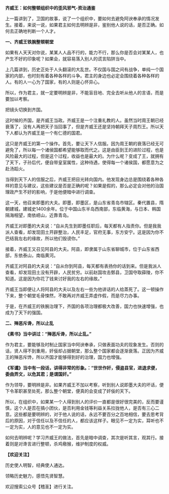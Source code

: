 **齐威王：如何整顿组织中的歪风邪气-资治通鉴**

上一篇讲到了，卫国的故事，说了一个组织中，要如何去避免阿谀奉承的情况发生。接着，来说一说，如果君主如何去明辨是非，鉴别他人说的话，是否正确。如何去正确地判断一个人才。

**一、齐威王铁腕整顿朝堂**

如果有人天天对你说，某某人人品不行的，能力不行，那么你是否会对某某人，也产生不好的印象呢？如果会，就容易落入别人的谎言陷阱当中。

上几篇讲到，历史正处于人头翻滚的大乱世。不仅国与国之间有战争，单纯一个国家的内部，也时刻有着各种各样的斗争。君主的身边也必定会围绕着各种各样的人。有的人一心为了国家，有的人则是心怀异心。

所以，作为君主，就一定要明辨是非，不能盲目地、完全去听从他人的言语，而是要加以考察。

把镜头切换到齐国。

这时候的齐国，是齐威王当政。齐威王是一个注重礼教的人。虽然当时周王朝已经衰落了，没有人再把天子当回事了，但是齐威王还是坚持朝拜天子周烈王。所以天下人都认为齐威王是一个有仁德的国君。

这只是齐威王的第一个操作。首先，要让天下人信服。因为周王朝的衰落已经无可避免了，所以每一个诸侯国都希望能够取而代之。这是由臣到王的进阶过程，也是风险最大的过程，但是这个过程，收益也是最大的。为什么呢？变成了王，就拥有了天下，子孙后代，便自带皇室属性，这种待遇，使得每一个诸侯国，都愿意为之赴汤蹈火。

当得到天下人的信服之后，齐威王把目光转向国内。他发现身边总是围绕着各种各样的意见与建议，这些建议是否是正确的呢？如果是假的，那么必定会对他的治国理政产生不好的影响，于是他便暗中进行调查。

这一天，他召来即墨的大夫。即墨，即墨区，是山东省青岛市辖区。秦代置县，隋朝建城，建城史1400余年。位于中国山东半岛西南部，东临黄海，与日本、韩国隔海相望，南依崂山，近靠青岛。

齐威王对即墨的大夫说：“自从先生到即墨任职后，每天都有人指责你。但是我我派人查看，却发现田土开辟整治，人民丰足，官府无事，东方安宁。这是因为你不巴结我左右的缘故，所以他们毁谤你。”

接着，齐威王又召见阿县的大夫。阿县，即隶属于山东省聊城市，位于山东省西部，东依泰山，南临黄河。

齐威王对阿县的大夫说：“自从你到阿县，每天都有表扬你的话到来。但是我派人查看，却发现田土没有开辟，人民贫穷。以前赵国攻击鄄县，卫国夺取薛陵，你不知道。这是因为你花了钱来讨好我的左右的缘故。”

齐威王当即便让人将阿县的大夫以及左右一些为他讲话的人给蒸死了。这一顿操作下来，整个朝堂毛骨悚然，不敢再对齐威王弄虚作假，而是尽力办事。

于是，在齐威王的铁腕治理下，齐国的各项治理都极大改善，国力也快速增强，也成为了天下的强国。

**二、殚恶斥谗，所以止乱**

**《素书》当中讲过：“殚恶斥谗，所以止乱。”**

作为君主，要能够及时制止国家当中阿谀奉承，只做表面功夫的现象发生。否则的话，贤人得不到重用，奸佞却占据朝堂，那么整个国家都会逐渐衰落。正因为齐威王的殚恶斥馋，所以齐国才能够得到好的治理，国力也增强。

**《军谶》当中有一段话，讲得非常的形象。：“世世作奸，侵盗县官，进退求便，委曲弄文，以危其君；是谓国奸。”**

作为领导，要明辨是非。如果齐威王不加以考察，听到别人说即墨大夫的坏话，便下令革职甚至处死，那么整个朝堂，便真的会变成了奸佞的天下。

所以，在组织中，如果某一个人得到别人的评价一直都是很好很完美的，反而要谨慎，这个人是否在搞小团伙，是否利用金钱等利益关系拉拢他人，是否有三心二意。这些都是要明辨的，对于他人说的话，永远不要百分之百地相信，要去思考背后的原因，对于信任以及不信任的人，都应该这样子。眼见不一定为实，耳听也不一定为实，人的意见也不一定为实。

如何去明辨呢？学习齐威王的做法，首先是暗中调查，其次是听其言，观其行。接着则是对谗言进行整顿，杀鸡儆猴，维护制度的权威。

**【欢迎关注】**

历史使人明智，经典使人通达。

领略历史魅力，感悟先贤智慧。

欢迎搜索公众号【稽圣】进行关注。